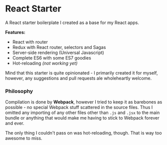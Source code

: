 # React Starter

A React starter boilerplate I created as a base for my React apps.

**Features:**

* React with router
* Redux with React router, selectors and Sagas
* Server-side rendering (Universal Javascript)
* Complete ES6 with some ES7 goodies
* Hot-reloading *(not working yet)*

Mind that this starter is quite opinionated - I primarily created it for myself, however, any suggestions and pull requests ale wholeheartly welcome.

### Philosophy

Compilation is done by **Webpack**, however I tried to keep it as barebones as possible - no special Webpack stuff scattered in the source files. Thus I omitted any importing of any other files other than `.js` and `.jsx` to the main bundle or anything that would make me having to stick to Webpack forever and ever.

The only thing I couldn't pass on was hot-reloading, though. That is way too awesome to miss.
